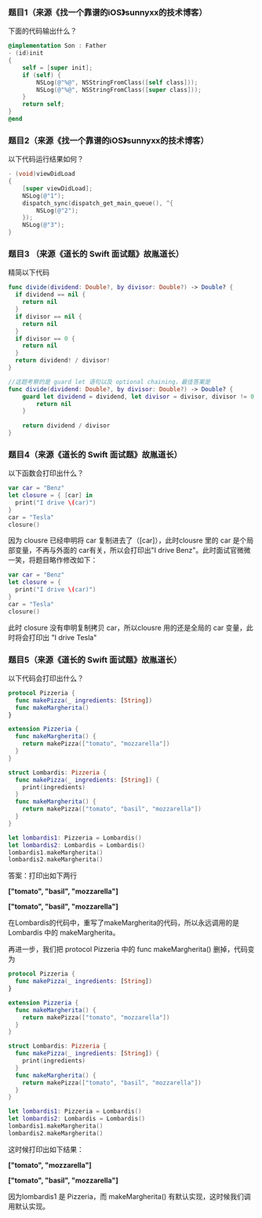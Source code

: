 ### 题目1（来源《找一个靠谱的iOS》sunnyxx的技术博客）

下面的代码输出什么？

```objectivec
@implementation Son : Father
- (id)init
{
    self = [super init];
    if (self) {
        NSLog(@"%@", NSStringFromClass([self class]));
        NSLog(@"%@", NSStringFromClass([super class]));
    }
    return self;
}
@end
```

### 题目2（来源《找一个靠谱的iOS》sunnyxx的技术博客）

以下代码运行结果如何？

```objectivec
- (void)viewDidLoad
{
    [super viewDidLoad];
    NSLog(@"1");
    dispatch_sync(dispatch_get_main_queue(), ^{
        NSLog(@"2");
    });
    NSLog(@"3");
}
```

### 题目3 （来源《道长的 Swift 面试题》故胤道长）

精简以下代码

```swift
func divide(dividend: Double?, by divisor: Double?) -> Double? { 
  if dividend == nil { 
    return nil 
  }  
  if divisor == nil { 
    return nil 
  } 
  if divisor == 0 { 
    return nil
  }  
  return dividend! / divisor!
}
```

```swift
//这题考察的是 guard let 语句以及 optional chaining，最佳答案是
func divide(dividend: Double?, by divisor: Double?) -> Double? { 
    guard let dividend = dividend, let divisor = divisor, divisor != 0 else {
        return nil
    }
    
    return dividend / divisor
}
```

### 题目4（来源《道长的 Swift 面试题》故胤道长）

以下函数会打印出什么？

```swift
var car = "Benz" 
let closure = { [car] in 
  print("I drive \(car)")
} 
car = "Tesla" 
closure()
```

因为 clousre 已经申明将 car 复制进去了（[car]），此时clousre 里的 car 是个局部变量，不再与外面的 car有关，所以会打印出"I drive Benz"。此时面试官微微一笑，将题目略作修改如下：

```swift
var car = "Benz" 
let closure = {
  print("I drive \(car)")
} 
car = "Tesla" 
closure()
```

此时 closure 没有申明复制拷贝 car，所以clousre 用的还是全局的 car 变量，此时将会打印出 "I drive Tesla"

### 题目5（来源《道长的 Swift 面试题》故胤道长）

以下代码会打印出什么？

```swift
protocol Pizzeria { 
  func makePizza(_ ingredients: [String])
  func makeMargherita()
} 

extension Pizzeria { 
  func makeMargherita() { 
    return makePizza(["tomato", "mozzarella"]) 
  }
}

struct Lombardis: Pizzeria { 
  func makePizza(_ ingredients: [String]) { 
    print(ingredients)
  } 
  func makeMargherita() {
    return makePizza(["tomato", "basil", "mozzarella"]) 
  }
}

let lombardis1: Pizzeria = Lombardis()
let lombardis2: Lombardis = Lombardis() 
lombardis1.makeMargherita()
lombardis2.makeMargherita()
```

答案：打印出如下两行

**["tomato", "basil", "mozzarella"]**

**["tomato", "basil", "mozzarella"]**

在Lombardis的代码中，重写了makeMargherita的代码，所以永远调用的是Lombardis 中的 makeMargherita。

再进一步，我们把 protocol Pizzeria 中的 func makeMargherita() 删掉，代码变为

```swift
protocol Pizzeria {
  func makePizza(_ ingredients: [String])
}

extension Pizzeria {
  func makeMargherita() {
    return makePizza(["tomato", "mozzarella"])
  }
}

struct Lombardis: Pizzeria {
  func makePizza(_ ingredients: [String]) {
    print(ingredients)
  }
  func makeMargherita() {
    return makePizza(["tomato", "basil", "mozzarella"])
  }
}

let lombardis1: Pizzeria = Lombardis()
let lombardis2: Lombardis = Lombardis()
lombardis1.makeMargherita()
lombardis2.makeMargherita()
```

这时候打印出如下结果：

**["tomato", "mozzarella"]**

**["tomato", "basil", "mozzarella"]**

因为lombardis1 是 Pizzeria，而 makeMargherita() 有默认实现，这时候我们调用默认实现。